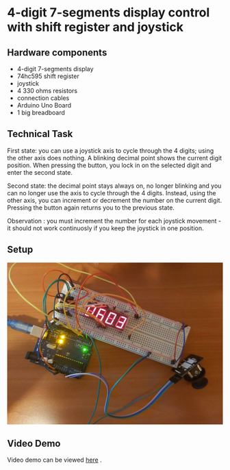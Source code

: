 # 4-digit 7-segments display control with shift register and joystick

## Hardware components

* 4-digit 7-segments display
* 74hc595 shift register
* joystick
* 4 330 ohms resistors
* connection cables
* Arduino Uno Board
* 1 big breadboard

## Technical Task 

First state: you can use a joystick axis to cycle through the 4 digits; using the other axis does nothing. A blinking decimal point shows the current digit position. When pressing the button, you lock in on the selected digit and enter the second state.  

Second state: the decimal point stays always on, no longer blinking and you can no longer use the axis to cycle through the 4 digits. Instead, using the other axis, you can increment or decrement the number on the current digit.  Pressing the button again returns you to the previous state.  

Observation : you must increment the number for each joystick movement - it should not work continuosly if you keep the joystick in one position.

## Setup

![setup](https://github.com/alexandraburu23/IntroductionToRobotics/blob/main/Homework4/setup.jpeg)

## Video Demo

Video demo can be viewed [here](https://drive.google.com/file/d/1xXgDiSgwsSIUG2s45I7I7spps3NE_qkh/view?usp=drivesdk) .
